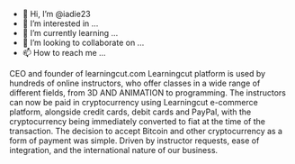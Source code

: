 - 👋 Hi, I’m @iadie23
- 👀 I’m interested in ...
- 🌱 I’m currently learning ...
- 💞️ I’m looking to collaborate on ...
- 📫 How to reach me ...

<!---
iadie23/iadie23 is a ✨ special ✨ repository because its `README.md` (this file) appears on your GitHub profile.
You can click the Preview link to take a look at your changes.
--->
CEO and founder of learningcut.com
Learningcut platform is used by hundreds of online instructors, who offer classes in a wide range of different fields, from 3D AND ANIMATION to programming. The instructors can now be paid in cryptocurrency using Learningcut e-commerce platform, alongside credit cards, debit cards and PayPal, with the cryptocurrency being immediately converted to fiat at the time of the transaction. The decision to accept Bitcoin and other cryptocurrency as a form of payment was simple. Driven by instructor requests, ease of integration, and the international nature of our business.

